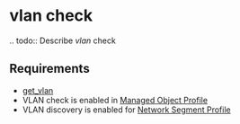 # vlan check

.. todo::
    Describe *vlan* check

## Requirements

* [get_vlan](../../../dev/scripts/get_vlans.md)
* VLAN check is enabled in [Managed Object Profile](../../../reference/concepts/managed-object-profile/index.md)
* VLAN discovery is enabled for [Network Segment Profile](../../../reference/concepts/network-segment-profile/index.md)


